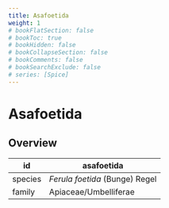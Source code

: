 ```yaml
---
title: Asafoetida
weight: 1
# bookFlatSection: false
# bookToc: true
# bookHidden: false
# bookCollapseSection: false
# bookComments: false
# bookSearchExclude: false
# series: [Spice]
---
```


# Asafoetida
## Overview

|   id  |          asafoetida          |
|-------|------------------------------|
|species|*Ferula foetida* (Bunge) Regel|
| family|     Apiaceae/Umbelliferae    |